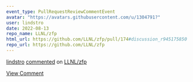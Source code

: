 ```yaml
---
event_type: PullRequestReviewCommentEvent
avatar: "https://avatars.githubusercontent.com/u/1304791?"
user: lindstro
date: 2022-08-13
repo_name: LLNL/zfp
html_url: https://github.com/LLNL/zfp/pull/174#discussion_r945175850
repo_url: https://github.com/LLNL/zfp
---
```


<a href='https://github.com/lindstro' target='_blank'>lindstro</a> <a href='https://github.com/LLNL/zfp/pull/174#discussion_r945175850' target='_blank'>commented</a> on <a href='https://github.com/LLNL/zfp' target='_blank'>LLNL/zfp</a>

<a href='https://github.com/LLNL/zfp/pull/174#discussion_r945175850' target='_blank'>View Comment</a>
